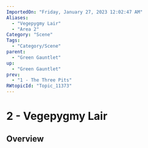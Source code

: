 ```yaml
---
ImportedOn: "Friday, January 27, 2023 12:02:47 AM"
Aliases:
  - "Vegepygmy Lair"
  - "Area 2"
Category: "Scene"
Tags:
  - "Category/Scene"
parent:
  - "Green Gauntlet"
up:
  - "Green Gauntlet"
prev:
  - "1 - The Three Pits"
RWtopicId: "Topic_11373"
---
```

# 2 - Vegepygmy Lair
## Overview
